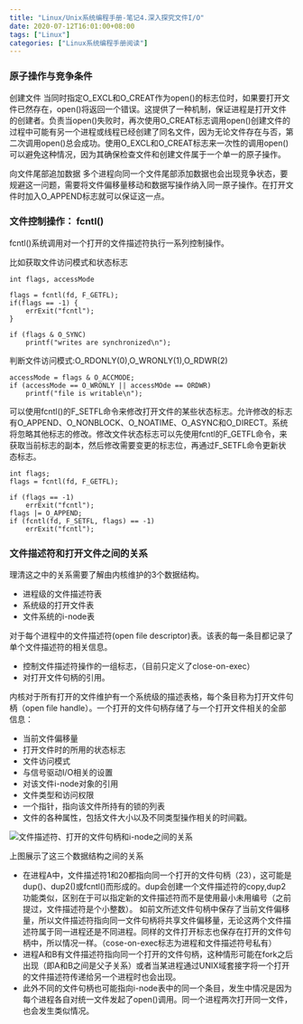 ```yaml
---
title: "Linux/Unix系统编程手册-笔记4.深入探究文件I/O"
date: 2020-07-12T16:01:00+08:00
tags: ["Linux"]
categories: ["Linux系统编程手册阅读"]
---
```


### 原子操作与竞争条件
创建文件 
当同时指定O_EXCL和O_CREAT作为open()的标志位时，如果要打开文件已然存在，open()将返回一个错误。这提供了一种机制，保证进程是打开文件的创建者。负责当open()失败时，再次使用O_CREAT标志调用open()创建文件的过程中可能有另一个进程或线程已经创建了同名文件，因为无论文件存在与否，第二次调用open()总会成功。使用O_EXCL和O_CREAT标志来一次性的调用open()可以避免这种情况，因为其确保检查文件和创建文件属于一个单一的原子操作。

向文件尾部追加数据 
多个进程向同一个文件尾部添加数据也会出现竞争状态，要规避这一问题，需要将文件偏移量移动和数据写操作纳入同一原子操作。在打开文件时加入O_APPEND标志就可以保证这一点。

### 文件控制操作： fcntl()
fcntl()系统调用对一个打开的文件描述符执行一系列控制操作。

比如获取文件访问模式和状态标志
```
int flags, accessMode

flags = fcntl(fd, F_GETFL);
if(flags == -1) {
    errExit("fcntl");
}

if (flags & O_SYNC)
    printf("writes are synchronized\n");

```

判断文件访问模式:O_RDONLY(0),O_WRONLY(1),O_RDWR(2)

```
accessMode = flags & O_ACCMODE;
if (accessMode == O_WRONLY || accessMOde == ORDWR)
    printf("file is writable\n");

```

可以使用fcntl()的F_SETFL命令来修改打开文件的某些状态标志。允许修改的标志有O_APPEND、O_NONBLOCK、O_NOATIME、O_ASYNC和O_DIRECT。系统将忽略其他标志的修改。修改文件状态标志可以先使用fcntl的F_GETFL命令，来获取当前标志的副本，然后修改需要变更的标志位，再通过F_SETFL命令更新状态标志。

```
int flags;
flags = fcntl(fd, F_GETFL);

if (flags == -1)
    errExit("fcntl");
flags |= O_APPEND;
if (fcntl(fd, F_SETFL, flags) == -1)
    errExit("fcntl");
```


### 文件描述符和打开文件之间的关系

理清这之中的关系需要了解由内核维护的3个数据结构。
- 进程级的文件描述符表
- 系统级的打开文件表
- 文件系统的i-node表

对于每个进程中的文件描述符(open file descriptor)表。该表的每一条目都记录了单个文件描述符的相关信息。
- 控制文件描述符操作的一组标志，（目前只定义了close-on-exec）
- 对打开文件句柄的引用。

内核对于所有打开的文件维护有一个系统级的描述表格，每个条目称为打开文件句柄（open file handle）。一个打开的文件句柄存储了与一个打开文件相关的全部信息：
- 当前文件偏移量
- 打开文件时的所用的状态标志
- 文件访问模式
- 与信号驱动I/O相关的设置
- 对该文件i-node对象的引用
- 文件类型和访问权限
- 一个指针，指向该文件所持有的锁的列表
- 文件的各种属性，包括文件大小以及不同类型操作相关的时间戳。


![文件描述符、打开的文件句柄和i-node之间的关系](/img/the-linux-programming-interface-s4/relationship.png)

上图展示了这三个数据结构之间的关系  
- 在进程A中，文件描述符1和20都指向同一个打开的文件句柄（23），这可能是dup()、dup2()或fcntl()而形成的。dup会创建一个文件描述符的copy,dup2功能类似，区别在于可以指定新的文件描述符而不是使用最小未用编号（之前提过，文件描述符是个小整数）。 如前文所述文件句柄中保存了当前文件偏移量，所以文件描述符指向同一文件句柄将共享文件偏移量，无论这两个文件描述符属于同一进程还是不同进程。同样的文件打开标志也保存在打开的文件句柄中，所以情况一样。（cose-on-exec标志为进程和文件描述符号私有）
- 进程A和B有文件描述符指向同一个打开的文件句柄，这种情形可能在fork之后出现（即A和B之间是父子关系）或者当某进程通过UNIX域套接字将一个打开的文件描述符传递给另一个进程时也会出现。  
- 此外不同的文件句柄也可能指向i-node表中的同一个条目，发生中情况是因为每个进程各自对统一文件发起了open()调用。同一个进程两次打开同一文件，也会发生类似情况。

